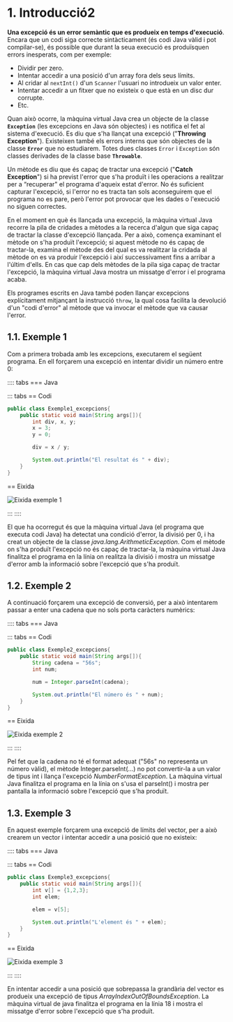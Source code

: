 # 1. Introducció2

**Una excepció és un error semàntic que es produeix en temps d'execució**. Encara que un codi siga correcte sintàcticament (és codi Java vàlid i pot compilar-se), és possible que durant la seua execució es produïsquen errors inesperats, com per exemple:

- Dividir per zero.
- Intentar accedir a una posició d'un array fora dels seus límits.
- Al cridar al `nextInt()` d'un `Scanner` l'usuari no introdueix un valor enter.
- Intentar accedir a un fitxer que no existeix o que està en un disc dur corrupte.
- Etc.

Quan això ocorre, la màquina virtual Java crea un objecte de la classe **`Exception`** (les excepcions en Java són objectes) i es notifica el fet al sistema d'execució. Es diu que s'ha llançat una excepció ("**Throwing Exception**"). Existeixen també els errors interns que són objectes de la classe **`Error`** que no estudiarem. Totes dues classes `Error` i `Exception` són classes derivades de la classe base **`Throwable`**.

Un mètode es diu que és capaç de tractar una excepció ("**Catch Exception**") si ha previst l'error que s'ha produït i les operacions a realitzar per a “recuperar" el programa d'aqueix estat d'error. No és suficient capturar l'excepció, si l'error no es tracta tan sols aconseguirem que el programa no es pare, però l'error pot provocar que les dades o l'execució no siguen correctes.

En el moment en què és llançada una excepció, la màquina virtual Java recorre la pila de cridades a mètodes a la recerca d'algun que siga capaç de tractar la classe d'excepció llançada. Per a això, comença examinant el mètode on s'ha produït l'excepció; si aquest mètode no és capaç de tractar-la, examina el mètode des del qual es va realitzar la cridada al mètode on es va produir l'excepció i així successivament fins a arribar a l'últim d'ells. En cas que cap dels mètodes de la pila siga capaç de tractar l'excepció, la màquina virtual Java mostra un missatge d'error i el programa acaba.

Els programes escrits en Java també poden llançar excepcions explícitament mitjançant la instrucció `throw`, la qual cosa facilita la devolució d'un "codi d'error" al mètode que va invocar el mètode que va causar l'error.

## 1.1. Exemple 1

Com a primera trobada amb les excepcions, executarem el següent programa. En ell forçarem una excepció en intentar dividir un número entre 0:

:::: tabs
=== Java

::: tabs
== Codi

```java
public class Exemple1_excepcions{
    public static void main(String args[]){
        int div, x, y;
        x = 3;
        y = 0;

        div = x / y;

        System.out.println("El resultat és " + div);
    }
}
```

== Eixida

![Eixida exemple 1](/uf9/Eixida_exemple1.jpg)

:::
::::

El que ha ocorregut és que la màquina virtual Java (el programa que executa codi Java) ha detectat una condició d'error, la divisió per 0, i ha creat un objecte de la classe *java.lang.ArithmeticException*. Com el mètode on s'ha produït l'excepció no és capaç de tractar-la, la màquina virtual Java finalitza el programa en la línia on realitza la divisió i mostra un missatge d'error amb la informació sobre l'excepció que s'ha produït.

## 1.2. Exemple 2

A continuació forçarem una excepció de conversió, per a això intentarem passar a enter una cadena que no sols porta caràcters numèrics:

:::: tabs
=== Java

::: tabs
== Codi

```java
public class Exemple2_excepcions{
    public static void main(String args[]){
        String cadena = "56s";
        int num;

        num = Integer.parseInt(cadena);

        System.out.println("El número és " + num);
    }
}
```

== Eixida

![Eixida exemple 2](/uf9/Eixida_exemple2.jpg)

:::
::::

Pel fet que la cadena no té el format adequat ("56s" no representa un número vàlid), el mètode Integer.parseInt(…) no pot convertir-la a un valor de tipus int i llança l'excepció *NumberFormatException*. La màquina virtual Java finalitza el programa en la línia on s'usa el parseInt() i mostra per pantalla la informació sobre l'excepció que s'ha produït.

## 1.3. Exemple 3

En aquest exemple forçarem una excepció de límits del vector, per a això crearem un vector i
intentar accedir a una posició que no existeix:

:::: tabs
=== Java

::: tabs
== Codi

```java
public class Exemple3_excepcions{
    public static void main(String args[]){
        int v[] = {1,2,3};
        int elem;

        elem = v[5];

        System.out.println("L'element és " + elem);
    }
}
```

== Eixida

![Eixida exemple 3](/uf9/Eixida_exemple3.jpg)

:::
::::

En intentar accedir a una posició que sobrepassa la grandària del vector es produeix una excepció de tipus *ArrayIndexOutOfBoundsException*. La màquina virtual de java finalitza el programa en la línia 18 i mostra el missatge d'error sobre l'excepció que s'ha produït.
